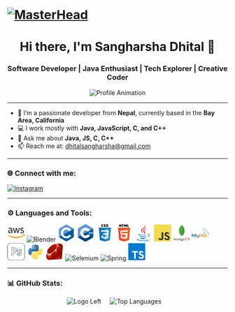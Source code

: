 # [![MasterHead](https://user-images.githubusercontent.com/125123604/223790003-471211d6-dc89-4f96-882f-1e58ca0771fc.gif)](https://sangharshadhital.io)

<h1 align="center">Hi there, I'm Sangharsha Dhital 👋</h1>
<h3 align="center">Software Developer | Java Enthusiast | Tech Explorer | Creative Coder</h3>

<p align="center">
  <img src="https://raw.githubusercontent.com/TheDudeThatCode/TheDudeThatCode/master/Assets/Designer.gif" width="300" alt="Profile Animation"/>
</p>

---

- 🔭 I’m a passionate developer from **Nepal**, currently based in the **Bay Area, California**  
- 💻 I work mostly with **Java, JavaScript, C, and C++**
- 💬 Ask me about **Java, JS, C, C++**
- 📫 Reach me at: [dhitalsangharsha@gmail.com](mailto:dhitalsangharsha@gmail.com)
<!-- 🌍 Visit my website: [sangharshadhital.io](https://sangharshadhital.io) -->

---

### 🌐 Connect with me:

[![Instagram](https://img.shields.io/badge/-lense_and_images-%23E4405F?style=for-the-badge&logo=instagram&logoColor=white)](https://www.instagram.com/lense_and_images/)

---

### ⚙️ Languages and Tools:

<p align="left">
  <img src="https://raw.githubusercontent.com/devicons/devicon/master/icons/amazonwebservices/amazonwebservices-original-wordmark.svg" alt="AWS" width="40" height="40"/>
  <img src="https://download.blender.org/branding/community/blender_community_badge_white.svg" alt="Blender" width="40" height="40"/>
  <img src="https://raw.githubusercontent.com/devicons/devicon/master/icons/c/c-original.svg" alt="C" width="40" height="40"/>
  <img src="https://raw.githubusercontent.com/devicons/devicon/master/icons/cplusplus/cplusplus-original.svg" alt="C++" width="40" height="40"/>
  <img src="https://raw.githubusercontent.com/devicons/devicon/master/icons/css3/css3-original-wordmark.svg" alt="CSS3" width="40" height="40"/>
  <img src="https://raw.githubusercontent.com/devicons/devicon/master/icons/html5/html5-original-wordmark.svg" alt="HTML5" width="40" height="40"/>
  <img src="https://raw.githubusercontent.com/devicons/devicon/master/icons/java/java-original.svg" alt="Java" width="40" height="40"/>
  <img src="https://raw.githubusercontent.com/devicons/devicon/master/icons/javascript/javascript-original.svg" alt="JavaScript" width="40" height="40"/>
  <img src="https://raw.githubusercontent.com/devicons/devicon/master/icons/mongodb/mongodb-original-wordmark.svg" alt="MongoDB" width="40" height="40"/>
  <img src="https://raw.githubusercontent.com/devicons/devicon/master/icons/mysql/mysql-original-wordmark.svg" alt="MySQL" width="40" height="40"/>
  <img src="https://raw.githubusercontent.com/devicons/devicon/master/icons/photoshop/photoshop-line.svg" alt="Photoshop" width="40" height="40"/>
  <img src="https://raw.githubusercontent.com/devicons/devicon/master/icons/python/python-original.svg" alt="Python" width="40" height="40"/>
  <img src="https://raw.githubusercontent.com/devicons/devicon/master/icons/ruby/ruby-original.svg" alt="Ruby" width="40" height="40"/>
  <img src="https://raw.githubusercontent.com/detain/svg-logos/780f25886640cef088af994181646db2f6b1a3f8/svg/selenium-logo.svg" alt="Selenium" width="40" height="40"/>
  <img src="https://www.vectorlogo.zone/logos/springio/springio-icon.svg" alt="Spring" width="40" height="40"/>
  <img src="https://raw.githubusercontent.com/devicons/devicon/master/icons/typescript/typescript-original.svg" alt="TypeScript" width="40" height="40"/>
</p>

---

### 📊 GitHub Stats:
<p align="center">
  <img src="https://github.com/user-attachments/assets/ec8e3e01-5608-4870-a6c4-b175b5ab9eaf" alt="Logo Left" height="200"/>
  &nbsp;&nbsp;&nbsp;
  <img src="https://github-readme-stats.vercel.app/api/top-langs/?username=sangharshadhital&layout=compact" alt="Top Languages" height="200"/>
  &nbsp;&nbsp;&nbsp;
 


  
